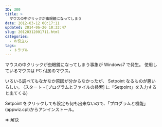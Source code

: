 ```yaml
---
ID: 300
title: >
  マウスの中クリックが虫眼鏡になってしまう
date: 2012-03-12 00:17:11
updated: 2014-06-20 10:33:47
slug: 20120312001711.html
categories:
  - お役立ち
tags:
  - トラブル
---
```


マウスの中クリックが虫眼鏡になってしまう事象が Windows7 で発生。
使用しているマウスは PC 付属のマウス。

いろいろ調べてもなかなか原因が分からなかったが、 Setpoint なるものが悪いらしい。
(スタート - [プログラムとファイルの検索] に「Setpoint」を入力すると出てくる)

Setpoint をクリックしても設定も何も出来ないので、「プログラムと機能」(appwiz.cpl)からアンインストール。

⇒ 解決
